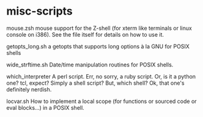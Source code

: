 misc-scripts
============

   mouse.zsh
           mouse support for the Z-shell (for xterm like terminals or linux console on i386). See the file itself for details on how to use it.

   getopts_long.sh
           a getopts that supports long options à la GNU for POSIX shells

   wide_strftime.sh
           Date/time manipulation routines for POSIX shells.

   which_interpreter
           A perl script. Err, no sorry, a ruby script. Or, is it a python one? tcl, expect? Simply a shell script? But, which shell? Ok, that one's definitely nerdish.

   locvar.sh
           How to implement a local scope (for functions or sourced code or eval blocks...) in a POSIX shell.




